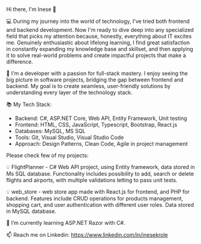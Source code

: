 Hi there, I'm Inese 👋

💻 During my journey into the world of technology, I've tried both frontend and backend development. Now I'm ready to dive deep into any specialized field that picks my attention because, honestly, everything about IT excites me.
Genuinely enthusiastic about lifelong learning, I find great satisfaction in constantly expanding my knowledge base and skillset, and then applying it to solve real-world problems and create impactful projects that make a difference.

🌟 I'm a developer with a passion for full-stack mastery. I enjoy seeing the big picture in software projects, bridging the gap between frontend and backend. My goal is to create seamless, user-friendly solutions by understanding every layer of the technology stack.

📚 My Tech Stack:
- Backend: C#, ASP.NET Core, Web API, Entity Framework, Unit testing
- Frontend: HTML, CSS, JavaScript, Typescript, Bootstrap, React.js
- Databases: MySQL, MS SQL
- Tools: Git, Visual Studio, Visual Studio Code
- Approach: Design Patterns, Clean Code, Agile in project management

Please check few of my projects:

💡    FlightPlanner - C# Web API project, using Entity framework, data stored in Ms SQL database. Functionality includes possibility to 
add, search or delete flights and airports, with multiple validations letting to pass unit tests.

💡   web_store - web store app made with React.js for frontend, and PHP for backend. Features include CRUD operations for products management, shopping cart, and user authentication with different user roles. Data stored in MySQL database.

🌱 I’m currently learning ASP.NET Razor with C#.

📫 Reach me on 
Linkedin: https://www.linkedin.com/in/inesekrole



